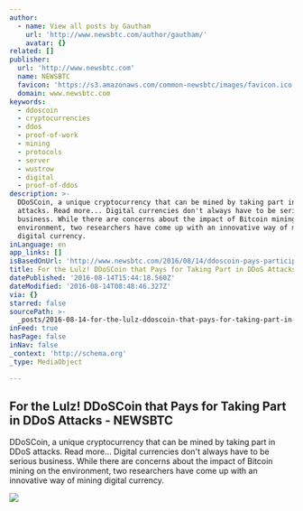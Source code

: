 ```yaml
---
author:
  - name: View all posts by Gautham
    url: 'http://www.newsbtc.com/author/gautham/'
    avatar: {}
related: []
publisher:
  url: 'http://www.newsbtc.com'
  name: NEWSBTC
  favicon: 'https://s3.amazonaws.com/common-newsbtc/images/favicon.ico'
  domain: www.newsbtc.com
keywords:
  - ddoscoin
  - cryptocurrencies
  - ddos
  - proof-of-work
  - mining
  - protocols
  - server
  - wustrow
  - digital
  - proof-of-ddos
description: >-
  DDoSCoin, a unique cryptocurrency that can be mined by taking part in DDoS
  attacks. Read more... Digital currencies don't always have to be serious
  business. While there are concerns about the impact of Bitcoin mining on the
  environment, two researchers have come up with an innovative way of mining
  digital currency.
inLanguage: en
app_links: []
isBasedOnUrl: 'http://www.newsbtc.com/2016/08/14/ddoscoin-pays-participating-ddos-attacks/'
title: For the Lulz! DDoSCoin that Pays for Taking Part in DDoS Attacks - NEWSBTC
datePublished: '2016-08-14T15:44:18.560Z'
dateModified: '2016-08-14T08:48:46.327Z'
via: {}
starred: false
sourcePath: >-
  _posts/2016-08-14-for-the-lulz-ddoscoin-that-pays-for-taking-part-in-ddos-att.md
inFeed: true
hasPage: false
inNav: false
_context: 'http://schema.org'
_type: MediaObject

---
```

<article style=""><h1>For the Lulz! DDoSCoin that Pays for Taking Part in DDoS Attacks - NEWSBTC</h1><p>DDoSCoin, a unique cryptocurrency that can be mined by taking part in DDoS attacks. Read more... Digital currencies don't always have to be serious business. While there are concerns about the impact of Bitcoin mining on the environment, two researchers have come up with an innovative way of mining digital currency.</p><img src="http://s3.amazonaws.com/main-newsbtc-images/2016/08/13224012/ddoscoin.jpg" /></article>